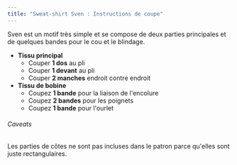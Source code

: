 ```yaml
---
title: "Sweat-shirt Sven : Instructions de coupe"
---
```


Sven est un motif très simple et se compose de deux parties principales et de quelques bandes pour le cou et le blindage.

- **Tissu principal**
  - Couper **1 dos** au pli
  - Couper **1 devant** au pli
  - Couper **2 manches** endroit contre endroit
- **Tissu de bobine**
  - Coupez **1 bande** pour la liaison de l'encolure
  - Coupez **2 bandes**  pour les poignets
  - Coupez **1 bande**  pour l'ourlet

<Warning>

###### Caveats

Les parties de côtes ne sont pas incluses dans le patron parce qu'elles sont juste rectangulaires.

</Warning>
